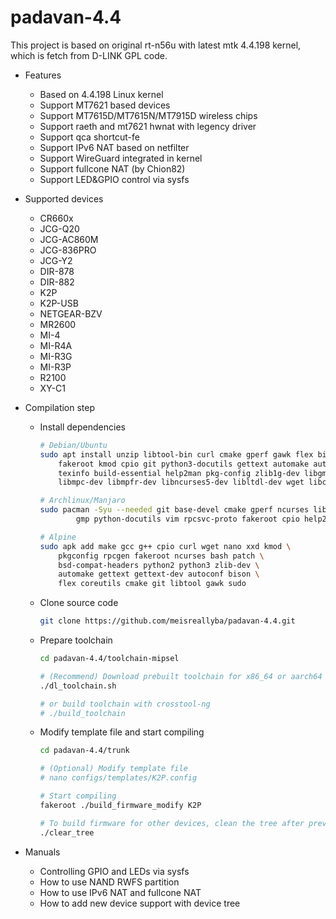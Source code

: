 # padavan-4.4 #

This project is based on original rt-n56u with latest mtk 4.4.198 kernel, which is fetch from D-LINK GPL code.

- Features
  - Based on 4.4.198 Linux kernel
  - Support MT7621 based devices
  - Support MT7615D/MT7615N/MT7915D wireless chips
  - Support raeth and mt7621 hwnat with legency driver
  - Support qca shortcut-fe
  - Support IPv6 NAT based on netfilter
  - Support WireGuard integrated in kernel
  - Support fullcone NAT (by Chion82)
  - Support LED&GPIO control via sysfs


- Supported devices
  - CR660x
  - JCG-Q20
  - JCG-AC860M
  - JCG-836PRO
  - JCG-Y2
  - DIR-878
  - DIR-882
  - K2P
  - K2P-USB
  - NETGEAR-BZV
  - MR2600
  - MI-4
  - MI-R4A
  - MI-R3G
  - MI-R3P
  - R2100
  - XY-C1

- Compilation step
  - Install dependencies
    ```sh
    # Debian/Ubuntu
    sudo apt install unzip libtool-bin curl cmake gperf gawk flex bison nano xxd \
        fakeroot kmod cpio git python3-docutils gettext automake autopoint \
        texinfo build-essential help2man pkg-config zlib1g-dev libgmp3-dev \
        libmpc-dev libmpfr-dev libncurses5-dev libltdl-dev wget libc-dev-bin

    # Archlinux/Manjaro
    sudo pacman -Syu --needed git base-devel cmake gperf ncurses libmpc \
            gmp python-docutils vim rpcsvc-proto fakeroot cpio help2man

    # Alpine
    sudo apk add make gcc g++ cpio curl wget nano xxd kmod \
        pkgconfig rpcgen fakeroot ncurses bash patch \
        bsd-compat-headers python2 python3 zlib-dev \
        automake gettext gettext-dev autoconf bison \
        flex coreutils cmake git libtool gawk sudo
    ```
  - Clone source code
    ```sh
    git clone https://github.com/meisreallyba/padavan-4.4.git
    ```
  - Prepare toolchain
    ```sh
    cd padavan-4.4/toolchain-mipsel

    # (Recommend) Download prebuilt toolchain for x86_64 or aarch64 host
    ./dl_toolchain.sh

    # or build toolchain with crosstool-ng
    # ./build_toolchain
    ```
  - Modify template file and start compiling
    ```sh
    cd padavan-4.4/trunk

    # (Optional) Modify template file
    # nano configs/templates/K2P.config

    # Start compiling
    fakeroot ./build_firmware_modify K2P

    # To build firmware for other devices, clean the tree after previous build
    ./clear_tree
    ```

- Manuals
  - Controlling GPIO and LEDs via sysfs
  - How to use NAND RWFS partition
  - How to use IPv6 NAT and fullcone NAT
  - How to add new device support with device tree
